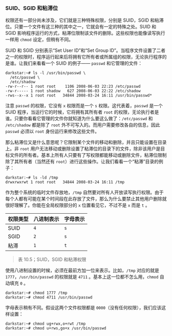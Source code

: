 ### SUID、SGID 和粘滞位

权限还有一部分尚未涉及，它们就是三种特殊权限，分别是 SUID，SGID 和粘滞位。只要一个文件有这三种的其中之一，它就会有一定的特殊之处。SUID 和 SGID 影响程序运行的方式，粘滞位限制该文件的删除。这些权限也能像读写执行一样用 `chmod` 设定，但稍有不同。

SUID 和 SGID 分别表示“Set User ID”和“Set Group ID”。当程序文件设置了二者之一的权限时，程序运行起来后将拥有它所有者或所属组的权限，无论执行程序的是谁。让我们来看看一个 SUID 的例子—— `passwd` 和它管理的文件：

```
darkstar:~# ls -l /usr/bin/passwd \
  /etc/passwd \
  /etc/shadow
-rw-r--r-- 1 root root    1106 2008-06-03 22:23 /etc/passwd
-rw-r----- 1 root shadow   627 2008-06-03 22:22 /etc/shadow
-rws--x--x 1 root root   34844 2008-03-24 16:11 /usr/bin/passwd*
```

注意 `passwd` 的权限，它没有 `x` 权限而是一个 `s` 权限。这代表着，`passwd` 是一个 SUID 程序，当运行它的时候，它将拥有其所有者 `root` 的权限，无论执行者是谁。只要你看看它管理的文件你就知道为什么要这么做了：`/etc/passwd` 和 `/etc/shadow` 都是除了 `root` 外不可写入的。而用户需要修改各自的信息，因此 `passwd` 必须以 `root` 身份运行来修改这些文件。

那么粘滞位又是什么意思呢？它限制某个文件的移动和删除，并且只能设置在目录上。非 `root` 用户无法移动或删除设置了粘滞位的目录下的文件，除非该用户是目标文件的所有者。基本上所有人只要有了写权限都能移动或删除文件，粘滞位限制除了其所有者（当然还有 `root`）进行这些操作。让我们看看一个“粘滞”目录的例子：

```
darkstar:~# ls -ld /tmp
drwxrwxrwt 1 root root   34844 2008-03-24 16:11 /tmp
```

作为整个系统的临时文件存放地，`/tmp` 自然要对所有人开放读写执行权限。由于每个人都有可能在某个时间段在此存放了文件，那么为什么要禁止其他用户删除就很好理解了。你能在全局权限部分的 `x` 位置看见它，不过不是 `x` 而是 `t` 。

| 权限类型 | 八进制表示 | 字母表示 |
| -------- | ---------- | -------- |
| SUID     | `4`        | `s`      |
| SGID     | `2`        | `s`      |
| 粘滞     | `1`        | `t`      |

> 表 10.5；SUID，SGID 和粘滞权限

使用八进制设置的时候，必须在最前方加一位来表示。比如，`/tmp` 对应的就是 `1777`，`/usr/bin/passwd` 的权限就是 `4711` 。基本上这一位都不怎么用，`chmod` 自动填充 `0` 。

```
darkstar:~# chmod 1777 /tmp
darkstar:~# chmod 4711 /usr/bin/passwd
```

字母表示稍有不同。假设这两个文件权限都是 `0000`（没有任何权限），我们应该这样设置：

```
darkstar:~# chmod ug+rwx,o+rwt /tmp
darkstar:~# chmod u+rws,go+x /usr/bin/passwd
```
